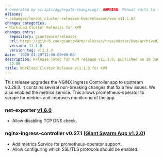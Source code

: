 ```yaml
---
# Generated by scripts/aggregate-changelogs. WARNING: Manual edits to this files will be overwritten.
aliases:
- /changes/tenant-cluster-releases-kvm/releases/kvm-v11.1.0/
changes_categories:
- Workload Cluster Releases for KVM
changes_entry:
  repository: giantswarm/releases
  url: https://github.com/giantswarm/releases/tree/master/kvm/archived/v11.1.0
  version: 11.1.0
  version_tag: v11.1.0
date: '2020-01-29T12:00:00+00:00'
description: Release notes for KVM release v11.1.0, published on 29 January 2020,
  12:00
title: Workload Cluster Release v11.1.0 for KVM
---
```


This release upgrades the NGINX Ingress Controller app to upstream v0.28.0. It contains several non-breaking changes that fix a few issues. We also enabled the metrics service. This allows prometheus-operator to scrape for metrics and improves monitoring of the app.

### net-exporter [v1.6.0](https://github.com/giantswarm/net-exporter/blob/master/CHANGELOG.md#160-2020-01-29)

- Allow disabling TCP DNS check.

### nginx-ingress-controller v0.27.1 ([Giant Swarm App v1.2.0](https://github.com/giantswarm/nginx-ingress-controller-app/blob/master/CHANGELOG.md#v120-2020-01-21))

- Add metrics Service for prometheus-operator support.
- Allow configuring which SSL/TLS protocols should be enabled.
